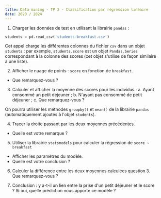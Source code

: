 ```yaml
---
title: Data mining - TP 2 - Classification par régression linéaire
date: 2023 / 2024
---
```


1. Charger les données de test en utilisant la librairie `pandas` :

```python
students = pd.read_csv('students-breakfast.csv')
```

Cet appel charge les différentes colonnes du fichier `csv` dans un objet `students` : par exemple, `students.score` est un objet `Pandas.Series` correspondant à la colonne des scores (cet objet s'utilise de façon similaire à une liste).

2. Afficher le nuage de points : `score` en fonction de `breakfast`.
  - Que remarquez-vous ?

3. Calculer et afficher la moyenne des scores pour les individus :
  a. Ayant consommé un petit déjeuner ;
  b. N'ayant pas consommé de petit déjeuner ;
  c. Que remarquez-vous ?

On pourra utiliser les méthodes `groupby()` et `mean()` de la librairie `pandas` (automatiquement ajoutés à l'objet `students`).

4. Tracer la droite passant par les deux moyennes précédentes.
  - Quelle est votre remarque ?

5. Utiliser la librairie `statsmodels` pour calculer la régression de `score ~ breakfast`
  - Afficher les paramètres du modèle.
  - Quelle est votre conclusion ?

6. Calculer la différence entre les deux moyennes calculées question 3. Que remarquez-vous ?

7. Conclusion : y a-t-il un lien entre la prise d'un petit déjeuner et le score ? Si oui, quelle prédiction nous apporte ce modèle ?
